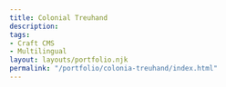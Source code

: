 ```yaml
---
title: Colonial Treuhand
description: 
tags:
- Craft CMS
- Multilingual
layout: layouts/portfolio.njk
permalink: "/portfolio/colonia-treuhand/index.html"
---
```

